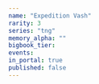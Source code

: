 ```yaml
---
name: "Expedition Vash"
rarity: 3
series: "tng"
memory_alpha: ""
bigbook_tier:
events:
in_portal: true
published: false
---
```

